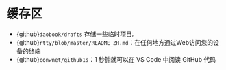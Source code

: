 # 缓存区

- {github}`daobook/drafts` 存储一些临时项目。
- {github}`rtty/blob/master/README_ZH.md`：在任何地方通过Web访问您的设备的终端
- {github}`conwnet/github1s`：1 秒钟就可以在 VS Code 中阅读 GitHub 代码